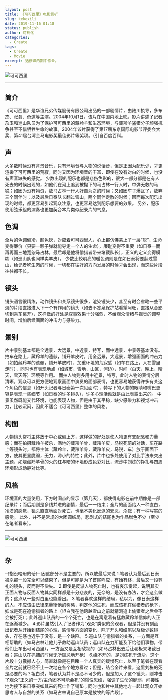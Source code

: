 ```yaml
---
layout: post
title: 《可可西里》电影赏析
slug: kekexili
date: 2019-11-16 01:18
status: publish
author: 可视化
categories: 
  - Create
tags:
  - Create
  - Movie
excerpt: 选修课的期中作业。
---
```


![可可西里](https://a2.mikusa.cn/2019/11/886473074.jpg#vwid=827&vhei=1181)

---

## 简介
《可可西里》是华谊兄弟传媒股份有限公司出品的一部剧情片，由陆川执导，多布杰、张磊、奇道等主演。2004年10月1日，该片在中国内地上映。影片讲述了记者尕玉和巡山队员为了保护可可西里的藏羚羊和生态环境，与藏羚羊盗猎分子顽强抗争甚至不惜牺牲生命的故事。2004年该片获得了第17届东京国际电影节评委会大奖、第41届台湾金马电影奖最佳影片等奖项。（引自百度百科。



## 声
大多数时候没有背景音乐，只有环境音与人物的说话音，但是正因为配乐少，才更渲染了可可西里的荒寂，同时又因为环境音的丰富，即使在没有对白的时候，也没有声音缺失的感觉。
少数出现的配乐也都是悲伤色彩的，很大一部分都是在有人死去的时候出现的，如他们在河上追到被抛下的马占林一行人时，中弹无救的马锐；如因为没有物资，放马占林一行人好自为之的时候；又如因车子爆瓦了，放弃三个同伴时；以及最后日泰队长翻过雪山，两个同伴走散的时候；因而每次配乐出现的时候，都更容易引起观众注意，也更容易达到配乐想要的效果。
另外，配乐使用弦乐组的演奏也更加契合本片类似纪录片的气息。


## 色调
全片的色调偏冷，颜色灰，对应着可可西里人，心上都仿佛蒙上了一层“灰”，生命变得廉价（只要一颗子弹就能夺走一个人的生命），廉耻变得不重要（如日泰一而再再而三地宽恕马占林，最后却是他将偷猎者带来堵截队长），正义的定义变得模糊（如巡山队也同样卖羊皮）。
少数比较明亮的暖色调则是在如日泰将要翻过雪山，给记者吃生肉的时候，一切都在往好的方向发展的时候才会出现，而这些片段往往都不长。

## 镜头
镜头语言很精练，动作镜头和关系镜头很多，渲染镜头少，甚至有时会省略一些平淡的片段直接进入下一个有作用的镜头（如去不冻泉保护站看望阿旺，直接从合影切到乘车离开），这样做的好处是叙事效果十分强烈，不给观众情绪与视觉的调整时间，增加后续画面的冲击力与感染力。

## 景别
片中景别基本都是全远景，大远景，中近景，特写，而中远景，中景等基本没有。
拍车在路上，藏羚羊的遗骸，铺开羊皮时，用全远景，大远景，增强画面的冲击力（如拍藏羚羊的遗骸，铺开羊皮时），加重环境的荒寂感（如车在路上，人在雪里走时），同时也有表现地点（如城市，雪地，山区，河边），时间（白天，晚上，晴天，雪天等）环境等作用。
而拍人物则多用中近景，特写，此时人物的表情分层清晰，观众可以更方便地观察画面中演员的面部表情，也更容易地获得许多有关这个角色的信息（如开头记者与日泰第一次见面时），特写下的人物的眼睛和嘴巴更容易表现一些细节（如日泰的许多镜头），许多心理活动就是由此表露出来的。
中景虽然既能交代环境，也能表现人物，但是由于其平稳，缺少感染力和视觉冲击力，比较沉闷，因此不适合《可可西里》整体的风格。

## 构图
人物镜头常将主体放于中心或偏上方，这样做的好处是使人物更有支配感和力量感；而在拍摄藏羚羊被杀，满地的藏羚羊骨，藏羚羊皮，马锐死前的对话，车在路上等镜头时，都将主体（藏羚羊，藏羚羊骨，藏羚羊皮，马锐，车）放于画面下方，使其更显脆弱，无力，渺小的特性；此外，片中也多处使用了对比手法来突出主题，如烧藏羚羊骨的火的红与暗的环境形成色彩对比，流沙中刘栋的挣扎与四周环境形成动静对比等。

## 风格
环境音的大量使用，下方时间点的显示（第几天），都使得电影在前中期像是一部纪录片；而后期则是多线并进的剧情，最后一一结束；全片的画面给人一种直白，冷漠的感觉，镜头直直地面对死亡，也毫不美化反派的邪恶，杀戮；有一种写实的感觉。
此外，并不是常规的大团圆结局，悲剧式的结尾也为作品增色不少（至少在笔者看来）。

---

![可可西里](https://a2.mikusa.cn/2019/11/3615349552.jpg#vwid=829&vhei=1181)

---

## 杂
~~（指没啥用的话）~~
因这部分不是主要的，所以放最后来说
1.笔者认为最后到日泰被杀那一段完全可以结束了，但是可能是为了首尾呼应，有始有终，最后又一段葬礼的镜头，反而得不偿失。
2.即使是反派人物死亡时，也有哀乐奏起，说明其实正面人物与反面人物其实同样都是十分悲哀的，无奈的，是没有办法，才会这么做的；这点从一些对白里也能看出。
3.笔者喜欢这样的结局，私以为，像日泰这样的人，不应该由法律来量衡他的奖惩，判定他的生死，而应该死在偷猎者的枪下，抑或是死在追偷猎者的路上（坦白我在他跨越雪山之前就猜测追上偷猎者之后会不会被打死）；此外巡山队员的一个个死亡，也是在寓意着有拯救藏羚羊信仰的人正在逐渐减少。
4.影片虽然引入了记者作为“观众”类似的旁观者，但是并没有刻画出记者从开始到结尾的心理，感情等方面的变化，除了开头和结尾以及极少数镜头，存在感也近乎于没有，是一个缺陷。
5.巡山队与偷猎者的关系，一方面是互相帮助的（如马占林让他儿子救助巡山队员；巡山队在力所能及下给他们事物，带他们上车出可可西里），一方面又是互相敌视的（如马占林出去后让老板来堵截日泰；巡山队在抓捕的时候无所顾忌地开枪）
6.绕不开的，是刘栋死于流沙，这个片段十分震撼人心，简直就像是在目睹一个人真实的缓慢死亡，以至于笔者在观看全片之前就已经不止一次地在各个地方看过；但是，结合全片来看，这里刘栋的死是必要的吗？坦白说，笔者认为并不是必不可少的，但是加入了这个镜头，则冲击了观众“正义的一方/主角团不可能会死”的惯性思维，强调了生命的脆弱，间接性地为接下来日泰突如其来的死亡作了铺垫；同时也和片中其他地方一起让观众开始思考人与自然的关系（如马占林说自己原本是放牧的等片段）。
